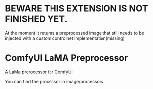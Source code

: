 # BEWARE THIS EXTENSION IS NOT FINISHED YET.
At the moment it returns a preprocessed image that still needs to be injected with a custom controlnet implementation(missing)

# ComfyUI LaMA Preprocessor
 A LaMa prerocessor for ComfyUi
 
 You can find the processor in image/processors

